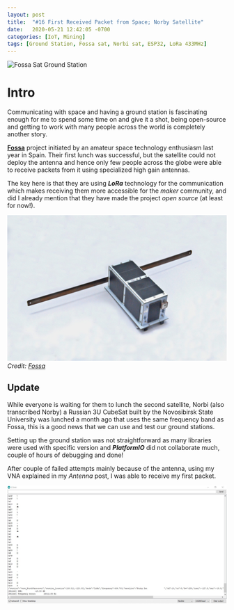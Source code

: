 ```yaml
---
layout: post
title:  "#16 First Received Packet from Space; Norby Satellite"
date:   2020-05-21 12:42:05 -0700
categories: [IoT, Mining]
tags: [Ground Station, Fossa sat, Norbi sat, ESP32, LoRa 433MHz]
---
```

![Fossa Sat Ground Station](/assets/img/16helteck.PNG)

# Intro
Communicating with space and having a ground station is fascinating enough for me to spend some time on and give it a shot, being open-source and getting to work with many people across the world is completely another story.

**[Fossa](https://fossa.systems)** project initiated by an amateur space technology enthusiasm last year in Spain. Their first lunch was successful, but the satellite could not deploy the antenna and hence only few people across the globe were able to receive packets from it using specialized high gain antennas. 

The key here is that they are using ***LoRa*** technology for the communication which makes receiving them more accessible for the *maker* community, and did I already mention that they have made the project *open source* (at least for now!).

![Fossa Sat-1](/assets/img/16FossaSat.jpg) *Credit: [Fossa](https://fossa.systems/gallery/)*

## Update
While everyone is waiting for them to lunch the second satellite, Norbi (also transcribed Norby) a Russian 3U CubeSat built by the Novosibirsk State University was lunched a month ago that uses the same frequency band as Fossa, this is a good news that we can use and test our ground stations. 

Setting up the ground station was not straightforward as many libraries were used with specific version and ***PlatformIO*** did not collaborate much, couple of hours of debugging and done!

After couple of failed attempts mainly because of the antenna, using my VNA explained in my *Antenna* post, I was able to receive my first packet.

![Fossa Sat-1](/assets/img/16norbi_Communication.jpg) 

